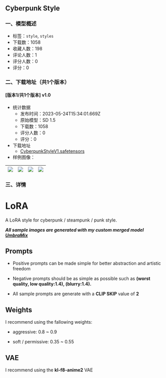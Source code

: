 ## Cyberpunk Style
### 一、模型概述

- 标签：`style`, `styles`
- 下载数：1058
- 收藏人数：198
- 评论人数：1
- 评分人数：0
- 评分：0

### 二、下载地址（共1个版本）

#### [版本1/共1个版本] v1.0

- 统计数据
  - 发布时间：2023-05-24T15:34:01.669Z
  - 原始模型：SD 1.5
  - 下载数：1058
  - 评分人数：0
  - 评分：0
- 下载地址
  - [CyberpunkStyleV1.safetensors](https://civitai.com/api/download/models/79913)
- 样例图像：

| <img src="https://image.civitai.com/xG1nkqKTMzGDvpLrqFT7WA/41260bc1-e3e6-481e-a653-1d6e911d85ae/width=450/896656.jpeg" /> | <img src="https://image.civitai.com/xG1nkqKTMzGDvpLrqFT7WA/950aaf75-47aa-4320-a990-86af1ff5c139/width=450/896791.jpeg" /> | <img src="https://image.civitai.com/xG1nkqKTMzGDvpLrqFT7WA/57e29bf2-9523-4e2a-8fd0-451cf230823d/width=450/896573.jpeg" /> | <img src="https://image.civitai.com/xG1nkqKTMzGDvpLrqFT7WA/bcb42e16-bfe4-49f0-959f-fc31ca65d1fa/width=450/896648.jpeg" /> |
| ---- | ---- | ---- | ---- |


### 三、详情
<h1>LoRA</h1><p>A LoRA style for cyberpunk / steampunk / punk style.</p><p><strong><em>All sample images are generated with my custom merged model </em></strong><a target="_blank" rel="ugc" href="https://civitai.com/models/23860/umbramix"><strong><em>UmbraMix</em></strong></a></p><h2>Prompts</h2><ul><li><p>Positive prompts can be made simple for better abstraction and artistic freedom</p></li><li><p>Negative prompts should be as simple as possible such as <strong>(worst quality, low quality:1.4), (blurry:1.4).</strong></p></li><li><p>All sample prompts are generate with a <strong>CLIP SKIP</strong> value of <strong>2</strong></p></li></ul><h2>Weights</h2><p>I recommend using the fallowing weights:</p><ul><li><p>aggressive: 0.8 ~ 0.9</p></li><li><p>soft / permissive: 0.35 ~ 0.55</p></li></ul><h2>VAE</h2><p>I recommend using the <strong>kl-f8-anime2</strong> VAE</p>